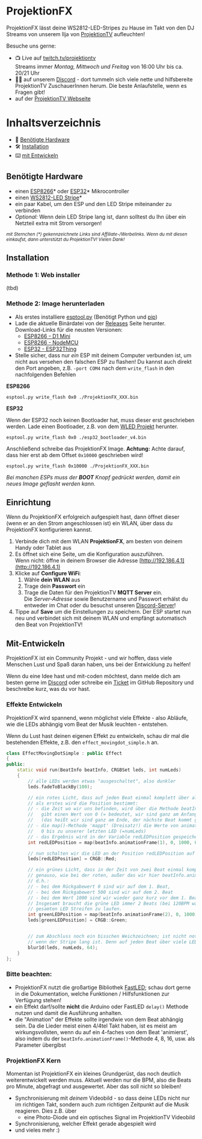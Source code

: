 # ProjektionFX

ProjektionFX lässt deine WS2812-LED-Stripes zu Hause im Takt von den DJ Streams von unserem Ilja von [ProjektionTV](https://www.projektion.tv/) aufleuchten!

Besuche uns gerne:
- 📺 Live auf [twitch.tv/projektiontv](https://www.twitch.tv/projektiontv/)  
Streams immer *Montag, Mittwoch und Freitag* von 16:00 Uhr bis ca. 20/21 Uhr
- 🤷‍♂️ auf unserem [Discord](https://discord.gg/92JNBJR) - dort tummeln sich viele nette und hilfsbereite ProjektionTV ZuschauerInnen herum. Die beste Anlaufstelle, wenn es Fragen gibt!
- auf der [ProjektionTV Webseite](https://www.projektion.tv/)

# Inhaltsverzeichnis

- 🔌 [Benötigte Hardware](#benötigte-hardware)
- 🛠 [Installation](#installation)
- ⌨️ [mit Entwickeln](#mit-entwickeln)

## Benötigte Hardware
- einen [ESP8266](https://amzn.to/38htUZG)* oder [ESP32](https://amzn.to/38h9P5I)* Mikrocontroller
- einen [WS2812-LED Stripe](https://amzn.to/2LL7WH3)*
- ein paar Kabel, um den ESP und den LED Stripe miteinander zu verbinden
- *Optional:* Wenn dein LED Stripe lang ist, dann solltest du Ihn über ein Netzteil extra mit Strom versorgen!


<sup>*mit Sternchen (\*) gekennzeichnete Links sind Affiliate-/Werbelinks. Wenn du mit diesen einkaufst, dann unterstützt du ProjektionTV! Vielen Dank!*</sup>

## Installation

### Methode 1: Web installer

(tbd)

### Methode 2: Image herunterladen

- Als erstes installiere [esptool.py](https://docs.espressif.com/projects/esptool/en/latest/esp32/) (Benötigt Python und [pip](https://pip.pypa.io/en/stable/installation/))
- Lade die aktuelle Binärdatei von der [Releases](https://github.com/ProjektionTV/ProjektionFX/releases) Seite herunter.  
    Download-Links für die neusten Versionen:
    - [ESP8266 - D1 Mini](https://github.com/realSixi/ProjektionFX/releases/latest/download/ProjektionFX_d1_mini_ESP8266.bin)
    - [ESP8266 - NodeMCU](https://github.com/realSixi/ProjektionFX/releases/latest/download/ProjektionFX_nodemcuv2_ESP8266.bin)
    - [ESP32 - ESP32Thing](https://github.com/realSixi/ProjektionFX/releases/latest/download/ProjektionFX_esp32thing_ESP32.bin)
- Stelle sicher, dass nur *ein* ESP mit deinem Computer verbunden ist, um nicht aus versehen den falschen ESP zu flashen! Du kannst auch direkt den Port angeben, z.B. `-port COM4` nach dem `write_flash` in den nachfolgenden Befehlen

**ESP8266**
```
esptool.py write_flash 0x0 ./ProjektionFX_XXX.bin
```

**ESP32**

Wenn der ESP32 noch keinen Bootloader hat, muss dieser erst geschrieben werden. Lade einen Bootloader, z.B. von dem [WLED Projekt](https://github.com/Aircoookie/WLED/releases/download/v0.13.1/esp32_bootloader_v4.bin) herunter.

```
esptool.py write_flash 0x0 ./esp32_bootloader_v4.bin
```

Anschließend schreibe das ProjektionFX Image. **Achtung:** Achte darauf, dass hier erst ab dem Offset `0x10000` geschrieben wird!
```
esptool.py write_flash 0x10000 ./ProjektionFX_XXX.bin 
```

*Bei manchen ESPs muss der **BOOT** Knopf gedrückt werden, damit ein neues Image geflasht werden kann.*

## Einrichtung

Wenn du ProjektionFX erfolgreich aufgespielt hast, dann öffnet dieser (wenn er an den Strom angeschlossen ist) ein WLAN, über dass du ProjektionFX konfigurieren kannst.

1. Verbinde dich mit dem WLAN **ProjektionFX**, am besten von deinem Handy oder Tablet aus
2. Es öffnet sich eine Seite, um die Konfiguration auszuführen.  
Wenn nicht: öffne in deinem Browser die Adresse [http://192.186.4.1](http://192.186.4.1)
3. Klicke auf **Configure WiFi**:
    1. Wähle **dein WLAN** aus
    2. Trage dein **Passwort** ein
    3. Trage die Daten für den ProjektionTV **MQTT Server** ein.  
    Die *Server-Adresse* sowie Benutzername und Passwort erhälst du entweder im Chat oder du besuchst unseren [Discord-Server](https://discord.gg/92JNBJR)!
4. Tippe auf **Save** um die Einstellungen zu speichern. Der ESP startet nun neu und verbindet sich mit deinem WLAN und empfängt automatisch den Beat von ProjektionTV!    


## Mit-Entwickeln

ProjektionFX ist ein Community Projekt - und wir hoffen, dass viele Menschen Lust und Spaß daran haben, uns bei der Entwicklung zu helfen!

Wenn du eine Idee hast und mit-coden möchtest, dann melde dich am besten gerne im [Discord](https://discord.gg/92JNBJR) oder schreibe ein [Ticket](https://github.com/ProjektionTV/ProjektionFX/issues) im GitHub Repository und beschreibe kurz, was du vor hast.

### Effekte Entwickeln

ProjektionFX wird spannend, wenn möglichst viele Effekte - also Abläufe, wie die LEDs abhängig vom Beat der Musik leuchten - entstehen. 

Wenn du Lust hast deinen eigenen Effekt zu entwickeln, schau dir mal die bestehenden Effekte, z.B. den `effect_movingdot_simple.h` an.


```cpp
class EffectMovingDotSimple : public Effect
{
public:
    static void run(BeatInfo beatInfo, CRGBSet leds, int numLeds)
    {
        // alle LEDs werden etwas "ausgeschaltet", also dunkler
        leds.fadeToBlackBy(100); 

        // ein rotes Licht, dass auf jeden Beat einmal komplett über alle LEDs läuft
        // als erstes wird die Position bestimmt:
        // - die Zeit wo wir uns befinden, wird über die Methode beatInfo.animationFrame(1) abgefragt und 
        //   gibt einen Wert von 0 (= bedeutet, wir sind ganz am Anfang, also der Beat kam gerade) bis 1000 
        //   (das heißt wir sind ganz am Ende, der nächste Beat kommt gleich!) zurück
        // - die map()-Methode 'mappt' (Dreisatz!) die Werte von animationFrame (0-1000) auf den Bereich von
        //   0 bis zu unserer letzten LED (=numLeds)
        // - das Ergebnis wird in der Variable redLEDPosition gespeichert
        int redLEDPosition = map(beatInfo.animationFrame(1), 0, 1000, 0, numLeds);

        // nun schalten wir die LED an der Position redLEDPosition auf rot
        leds[redLEDPosition] = CRGB::Red;

        // ein grünes Licht, dass in der Zeit von zwei Beat einmal komplett über alle LEDs läuft:
        // genauso, wie bei der roten, außer das wir hier beatInfo.animationFrame(2) aufrufen,
        // d.h.:
        // - bei dem Rückgabewert 0 sind wir auf dem 1. Beat,
        // - bei dem Rückgabewert 500 sind wir auf dem 2. Beat
        // - bei dem Wert 1000 sind wir wieder ganz kurz vor dem 1. Beat
        // Insgesamt braucht die grüne LED immer 2 Beats (bei 120BPM wäre das 1 Sekunde), um über den 
        // gesamten LED Streifen zu laufen.
        int greenLEDPosition = map(beatInfo.animationFrame(2), 0, 1000, 0, numLeds);
        leds[greenLEDPosition] = CRGB::Green;


        // zum Abschluss noch ein bisschen Weichzeichnen; ist nicht notwendig, aber etwas 'schöner' und weicher,
        // wenn der Stripe lang ist. Denn auf jeden Beat über viele LEDs laufen ist schon ganz schön schnell ;)
        blur1d(leds, numLeds, 64);
    }
};
```

### Bitte beachten:
- ProjektionFX nutzt die großartige Bibliothek [FastLED](https://github.com/FastLED/FastLED); schau dort gerne in die Dokumentation, welche Funktionen / Hilfsfunktionen zur Verfügung stehen!
- ein Effekt darf/sollte **nicht** die Arduino oder FastLED `delay()` Methode nutzen und damit die Ausführung anhalten.
- die "Animation" der Effekte sollte irgendwie von dem Beat abhängig sein. Da die Lieder meist einen 4/4tel Takt haben, ist es meist am wirkungsvollsten, wenn du auf ein 4-faches von dem Beat 'animierst', also indem du der `beatInfo.animationFrame()`-Methode 4, 8, 16, usw. als Parameter übergibst


### ProjektionFX Kern

Momentan ist ProjektionFX ein kleines Grundgerüst, das noch deutlich weiterentwickelt werden muss. 
Aktuell werden nur die BPM, also die Beats pro Minute, abgefragt und ausgewertet. Aber das soll nicht so bleiben!

- Synchronisierung mit *deinem* Videobild - so dass deine LEDs nicht nur im richtigen Takt, sondern auch zum richtigen Zeitpunkt auf die Musik reagieren. Dies z.B. über
  - eine Photo-Diode und ein optisches Signal im ProjektionTV Videobild
- Synchronisierung, welcher Effekt gerade abgespielt wird
- und vieles mehr :)
